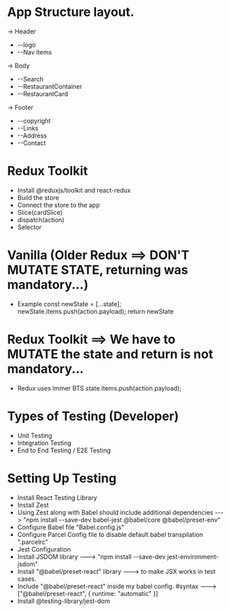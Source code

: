 # App Structure layout.

-> Header

- --logo
- --Nav items

-> Body

- --Search
- --RestaurantContainer
- --RestaurantCard

-> Footer

- --copyright
- --Links
- --Address
- --Contact

# Redux Toolkit

- Install @reduxjs/toolkit and react-redux
- Build the store
- Connect the store to the app
- Slice(cardSlice)
- dispatch(action)
- Selector

# Vanilla (Older Redux ==> DON'T MUTATE STATE, returning was mandatory...)

- Example
  const newState = [...state];
  newState.items.push(action.payload);
  return newState

# Redux Toolkit ==> We have to MUTATE the state and return is not mandatory...

- Redux uses Immer BTS
  state.items.push(action.payload);

# Types of Testing (Developer)

- Unit Testing
- Integration Testing
- End to End Testing / E2E Testing

# Setting Up Testing

- Install React Testing Library
- Install Zest
- Using Zest along with Babel should include additional dependencies ---> "npm install --save-dev babel-jest @babel/core @babel/preset-env"
- Configure Babel file "Babel.config.js"
- Configure Parcel Config file to disable default babel transpilation ".parcelrc"
- Jest Configuration
- Install JSDOM library ---> "npm install --save-dev jest-environment-jsdom"
- Install "@babel/preset-react" library ---> to make JSX works in test cases.
- Include "@babel/preset-react" inside my babel config. #syntax --->["@babel/preset-react", { runtime: "automatic" }]
- Install @testing-library/jest-dom
